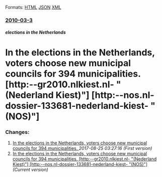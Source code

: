
Formats: [HTML](/news/2010/03/3/in-the-elections-in-the-netherlands-voters-choose-new-municipal-councils-for-394-municipalities-http-gr2010-nlkiest-nl-nederland-kie.html)  [JSON](/news/2010/03/3/in-the-elections-in-the-netherlands-voters-choose-new-municipal-councils-for-394-municipalities-http-gr2010-nlkiest-nl-nederland-kie.json)  [XML](/news/2010/03/3/in-the-elections-in-the-netherlands-voters-choose-new-municipal-councils-for-394-municipalities-http-gr2010-nlkiest-nl-nederland-kie.xml)  

### [2010-03-3](/news/2010/03/3/index.md)

##### elections in the Netherlands
# In the elections in the Netherlands, voters choose new municipal councils for 394 municipalities. [http:--gr2010.nlkiest.nl- "(Nederland Kiest)"] [http:--nos.nl-dossier-133681-nederland-kiest- "(NOS)"]




### Changes:

1. [In the elections in the Netherlands, voters choose new municipal councils for 394 municipalities. ](/news/2010/03/3/in-the-elections-in-the-netherlands-voters-choose-new-municipal-councils-for-394-municipalities.md) _2017-08-25 03:27:16 (First version)_
1. [In the elections in the Netherlands, voters choose new municipal councils for 394 municipalities. [http:--gr2010.nlkiest.nl- "(Nederland Kiest)"] [http:--nos.nl-dossier-133681-nederland-kiest- "(NOS)"]](/news/2010/03/3/in-the-elections-in-the-netherlands-voters-choose-new-municipal-councils-for-394-municipalities-http-gr2010-nlkiest-nl-nederland-kie.md) _(Current version)_
